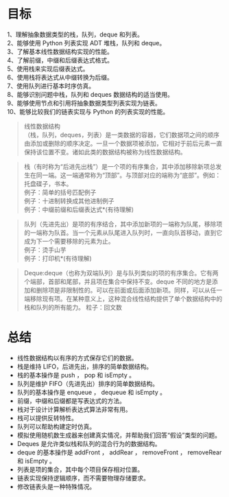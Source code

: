# 目标  
1、理解抽象数据类型的栈，队列，deque 和列表。  
2、能够使用 Python 列表实现 ADT 堆栈，队列和 deque。  
3、了解基本线性数据结构实现的性能。  
4、了解前缀，中缀和后缀表达式格式。  
5、使用栈来实现后缀表达式。  
6、使用栈将表达式从中缀转换为后缀。  
7、使用队列进行基本时序仿真。  
8、能够识别问题中栈，队列和 deques 数据结构的适当使用。  
9、能够使用节点和引用将抽象数据类型列表实现为链表。  
10、能够比较我们的链表实现与 Python 的列表实现的性能。  
  
>线性数据结构  
（栈，队列，deques，列表）是一类数据的容器，它们数据项之间的顺序由添加或删除的顺序决定。一旦一个数据项被添加，它相对于前后元素一直保持该位置不变。诸如此类的数据结构被称为线性数据结构。
  
>栈（有时称为“后进先出栈”）是一个项的有序集合，其中添加移除新项总发生在同一端。这一端通常称为“顶部”。与顶部对应的端称为“底部”。例如：托盘碟子，书本。  
例子：简单的括号匹配例子  
例子：十进制转换成其他进制例子  
例子：中缀前缀和后缀表达式*(有待理解)  

>队列（先进先出）是项的有序结合，其中添加新项的一端称为队尾，移除项的一端称为队首。当一个元素从队尾进入队列时，一直向队首移动，直到它成为下一个需要移除的元素为止。  
例子：烫手山芋  
例子：打印机*(有待理解)  

>Deque:deque（也称为双端队列）是与队列类似的项的有序集合。它有两个端部，首部和尾部，并且项在集合中保持不变。deque 不同的地方是添加和删除项是非限制性的。可以在前面或后面添加新项。同样，可以从任一端移除现有项。在某种意义上，这种混合线性结构提供了单个数据结构中的栈和队列的所有能力。
粒子：回文数

# 总结 
- 线性数据结构以有序的方式保存它们的数据。  
- 栈是维持 LIFO，后进先出，排序的简单数据结构。  
- 栈的基本操作是 push ， pop 和 isEmpty 。  
- 队列是维护 FIFO（先进先出）排序的简单数据结构。  
- 队列的基本操作是 enqueue ， dequeue 和 isEmpty 。  
- 前缀，中缀和后缀都是写表达式的方法。  
- 栈对于设计计算解析表达式算法非常有用。  
- 栈可以提供反转特性。  
- 队列可以帮助构建定时仿真。  
- 模拟使用随机数生成器来创建真实情况，并帮助我们回答“假设”类型的问题。  
- Deques 是允许类似栈和队列的混合行为的数据结构。  
- deque 的基本操作是 addFront ， addRear ， removeFront ， removeRear 和 isEmpty 。  
- 列表是项的集合，其中每个项目保存相对位置。  
- 链表实现保持逻辑顺序，而不需要物理存储要求。  
- 修改链表头是一种特殊情况。  